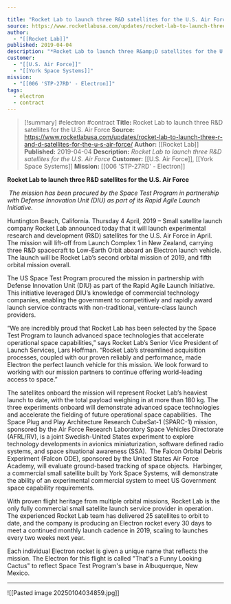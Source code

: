 ```yaml
---

title: "Rocket Lab to launch three R&D satellites for the U.S. Air Force "
source: https://www.rocketlabusa.com/updates/rocket-lab-to-launch-three-r-and-d-satellites-for-the-u-s-air-force/
author:
  - "[[Rocket Lab]]"
published: 2019-04-04
description: "*Rocket Lab to launch three R&amp;D satellites for the U.S. Air Force*"
customer:
  - "[[U.S. Air Force]]"
  - "[[York Space Systems]]"
mission:
  - "[[006 'STP-27RD' - Electron]]"
tags:
  - electron
  - contract
---
```

>[!summary]
#electron #contract
**Title:** Rocket Lab to launch three R&D satellites for the U.S. Air Force 
**Source:** https://www.rocketlabusa.com/updates/rocket-lab-to-launch-three-r-and-d-satellites-for-the-u-s-air-force/
**Author:** [[Rocket Lab]]
**Published:** 2019-04-04
**Description:** *Rocket Lab to launch three R&amp;D satellites for the U.S. Air Force*
**Customer:** [[U.S. Air Force]], [[York Space Systems]]
**Mission:** [[006 'STP-27RD' - Electron]]

**Rocket Lab to launch three R&D satellites for the U.S. Air Force**

 *The mission has been procured by the Space Test Program in partnership with Defense Innovation Unit (DIU) as part of its Rapid Agile Launch Initiative.* 

Huntington Beach, California. Thursday 4 April, 2019 – Small satellite launch company Rocket Lab announced today that it will launch experimental research and development (R&D) satellites for the U.S. Air Force in April. The mission will lift-off from Launch Complex 1 in New Zealand, carrying three R&D spacecraft to Low-Earth Orbit aboard an Electron launch vehicle. The launch will be Rocket Lab’s second orbital mission of 2019, and fifth orbital mission overall. 

The US Space Test Program procured the mission in partnership with Defense Innovation Unit (DIU) as part of the Rapid Agile Launch Initiative. This initiative leveraged DIU’s knowledge of commercial technology companies, enabling the government to competitively and rapidly award launch service contracts with non-traditional, venture-class launch providers.

“We are incredibly proud that Rocket Lab has been selected by the Space Test Program to launch advanced space technologies that accelerate operational space capabilities,” says Rocket Lab’s Senior Vice President of Launch Services, Lars Hoffman. “Rocket Lab’s streamlined acquisition processes, coupled with our proven reliably and performance, made Electron the perfect launch vehicle for this mission. We look forward to working with our mission partners to continue offering world-leading access to space.”

The satellites onboard the mission will represent Rocket Lab’s heaviest launch to date, with the total payload weighing in at more than 180 kg. The three experiments onboard will demonstrate advanced space technologies and accelerate the fielding of future operational space capabilities.  The Space Plug and Play Architecture Research CubeSat-1 (SPARC-1) mission, sponsored by the Air Force Research Laboratory Space Vehicles Directorate (AFRL/RV), is a joint Swedish-United States experiment to explore technology developments in avionics miniaturization, software defined radio systems, and space situational awareness (SSA).  The Falcon Orbital Debris Experiment (Falcon ODE), sponsored by the United States Air Force Academy, will evaluate ground-based tracking of space objects.  Harbinger, a commercial small satellite built by York Space Systems, will demonstrate the ability of an experimental commercial system to meet US Government space capability requirements.

With proven flight heritage from multiple orbital missions, Rocket Lab is the only fully commercial small satellite launch service provider in operation. The experienced Rocket Lab team has delivered 25 satellites to orbit to date, and the company is producing an Electron rocket every 30 days to meet a continued monthly launch cadence in 2019, scaling to launches every two weeks next year.

Each individual Electron rocket is given a unique name that reflects the mission. The Electron for this flight is called "That's a Funny Looking Cactus" to reflect Space Test Program's base in Albuquerque, New Mexico.  

---

![[Pasted image 20250104034859.jpg]]
